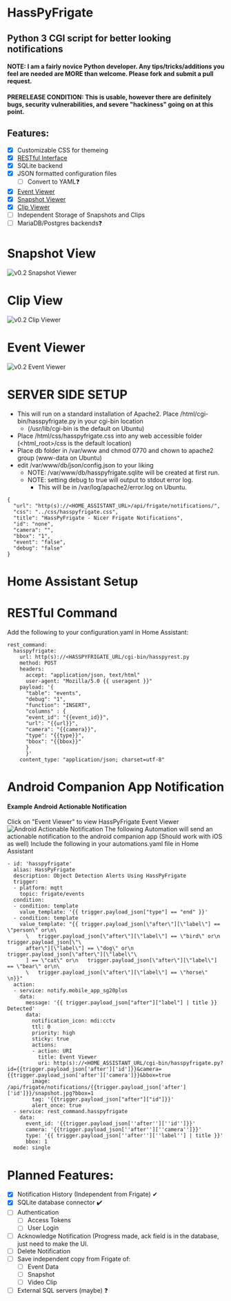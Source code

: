 # HassPyFrigate
## Python 3 CGI script for better looking notifications

#### NOTE: I am a fairly novice Python developer.  Any tips/tricks/additions you feel are needed are MORE than welcome. Please fork and submit a pull request.

#### PRERELEASE CONDITION: This is usable, however there are definitely bugs, security vulnerabilities, and severe "hackiness" going on at this point.

## Features:
- [x] Customizable CSS for themeing
- [x] [RESTful Interface](#home-assistant-setup)
- [x] SQLite backend
- [x] JSON formatted configuration files
  - [ ] Convert to YAML❓
- [x] [Event Viewer](#event-viewer)
- [x] [Snapshot Viewer](#snapshot-view)
- [x] [Clip Viewer](#clip-view)
- [ ] Independent Storage of Snapshots and Clips
- [ ] MariaDB/Postgres backends❓

# Snapshot View
![v0.2 Snapshot Viewer](img/HassPyFrigate-Snap.png)

# Clip View
![v0.2 Clip Viewer](img/HassPyFrigate-Clip.png)

# Event Viewer
![v0.2 Event Viewer](img/HassPyFrigate-Event_Viewer.png)

# SERVER SIDE SETUP
- This will run on a standard installation of Apache2.  Place /html/cgi-bin/hasspyfrigate.py in your cgi-bin location 
  - (/usr/lib/cgi-bin is the default on Ubuntu)
- Place /html/css/hasspyfrigate.css into any web accessible folder (<html_root>/css is the default location)
- Place db folder in /var/www and chmod 0770 and chown to apache2 group (www-data on Ubuntu)
- edit /var/www/db/json/config.json to your liking
  - NOTE: /var/www/db/hasspyfrigate.sqlite will be created at first run.
  - NOTE: setting debug to true will output to stdout error log.
    - This will be in /var/log/apache2/error.log on Ubuntu.
```
{
  "url": "http(s)://<HOME_ASSISTANT_URL>/api/frigate/notifications/",
  "css": "../css/hasspyfrigate.css",
  "title": "HassPyFrigate - Nicer Frigate Notifications",
  "id": "none",
  "camera": "",
  "bbox": "1",
  "event": "false",
  "debug": "false"
}
```


# Home Assistant Setup
# RESTful Command
Add the following to your configuration.yaml in Home Assistant:
```
rest_command:
  hasspyfrigate:
    url: http(s)://<HASSPYFRIGATE_URL/cgi-bin/hasspyrest.py
    method: POST
    headers:
      accept: "application/json, text/html"
      user-agent: "Mozilla/5.0 {{ useragent }}"
    payload: '{
      "table": "events",
      "debug": "1",
      "function": "INSERT",
      "columns" : {
      "event_id": "{{event_id}}",
      "url": "{{url}}",
      "camera": "{{camera}}",
      "type": "{{type}}",
      "bbox": "{{bbox}}"
      }
      }'
    content_type: "application/json; charset=utf-8"
```

# Android Companion App Notification
#### Example Android Actionable Notification
Click on "Event Viewer" to view HassPyFrigate Event Viewer
![Android Actionable Notification](img/AndroidNotification.png)
The following Automation will send an actionable notification to the android companion app (Should work with iOS as well)
Include the following in your automations.yaml file in Home Assistant
```
- id: 'hasspyfrigate'
  alias: HassPyFrigate
  description: Object Detection Alerts Using HassPyFrigate
  trigger:
  - platform: mqtt
    topic: frigate/events
  condition:
  - condition: template
    value_template: '{{ trigger.payload_json["type"] == "end" }}'
  - condition: template
    value_template: "{{ trigger.payload_json[\"after\"][\"label\"] == \"person\" or\n\
      \   trigger.payload_json[\"after\"][\"label\"] == \"bird\" or\n   trigger.payload_json[\"\
      after\"][\"label\"] == \"dog\" or\n   trigger.payload_json[\"after\"][\"label\"\
      ] == \"cat\" or\n   trigger.payload_json[\"after\"][\"label\"] == \"bear\" or\n\
      \   trigger.payload_json[\"after\"][\"label\"] == \"horse\" \n}}"
  action:
  - service: notify.mobile_app_sg20plus
    data:
      message: '{{ trigger.payload_json["after"]["label"] | title }} Detected'
      data:
        notification_icon: mdi:cctv
        ttl: 0
        priority: high
        sticky: true
        actions:
        - action: URI
          title: Event Viewer
          uri: http(s)://<HOME_ASSISTANT_URL/cgi-bin/hasspyfrigate.py?id={{trigger.payload_json['after']['id']}}&camera={{trigger.payload_json['after']['camera']}}&bbox=true
        image: /api/frigate/notifications/{{trigger.payload_json['after']['id']}}/snapshot.jpg?bbox=1
        tag: '{{trigger.payload_json["after"]["id"]}}'
        alert_once: true
  - service: rest_command.hasspyfrigate
    data:
      event_id: '{{trigger.payload_json[''after''][''id'']}}'
      camera: '{{trigger.payload_json[''after''][''camera'']}}'
      type: '{{ trigger.payload_json[''after''][''label''] | title }}'
      bbox: 1
  mode: single

```

# Planned Features:
- [x] Notification History (Independent from Frigate) ✔
- [x] SQLite database connector ✔️
- [ ] Authentication
  - [ ] Access Tokens
  - [ ] User Login
- [ ] Acknowledge Notification (Progress made, ack field is in the database, just need to make the UI.
- [ ] Delete Notification
- [ ] Save independent copy from Frigate of:
  - [ ] Event Data
  - [ ] Snapshot
  - [ ] Video Clip
- [ ] External SQL servers (maybe) ❓
